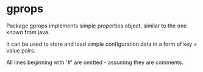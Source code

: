 # gprops
Package gprops implements simple properties object, similar
to the one known from java.

It can be used to store and load simple configuration data in a form
of key = value pairs.

All lines beginning with '#' are omitted - assuming they are comments.